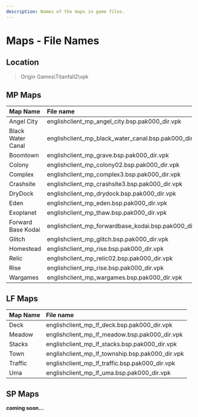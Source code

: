 ```yaml
---
description: Names of the maps in game files.
---
```


# Maps - File Names

## Location

> Origin Games\Titanfall2\vpk

## MP Maps

| Map Name | File name |
| :--- | :--- |
| Angel City | englishclient\_mp\_angel\_city.bsp.pak000\_dir.vpk |
| Black Water Canal | englishclient\_mp\_black\_water\_canal.bsp.pak000\_dir.vpk |
| Boomtown | englishclient\_mp\_grave.bsp.pak000\_dir.vpk |
| Colony | englishclient\_mp\_colony02.bsp.pak000\_dir.vpk |
| Complex  | englishclient\_mp\_complex3.bsp.pak000\_dir.vpk |
| Crashsite | englishclient\_mp\_crashsite3.bsp.pak000\_dir.vpk |
| DryDock | englishclient\_mp\_drydock.bsp.pak000\_dir.vpk |
| Eden | englishclient\_mp\_eden.bsp.pak000\_dir.vpk |
| Exoplanet | englishclient\_mp\_thaw.bsp.pak000\_dir.vpk |
| Forward Base Kodai | englishclient\_mp\_forwardbase\_kodai.bsp.pak000\_dir.vpk |
| Glitch | englishclient\_mp\_glitch.bsp.pak000\_dir.vpk |
| Homestead | englishclient\_mp\_rise.bsp.pak000\_dir.vpk |
| Relic | englishclient\_mp\_relic02.bsp.pak000\_dir.vpk |
| Rise | englishclient\_mp\_rise.bsp.pak000\_dir.vpk |
| Wargames | englishclient\_mp\_wargames.bsp.pak000\_dir.vpk |

## LF Maps



| Map Name | File name |
| :--- | :--- |
| Deck | englishclient\_mp\_lf\_deck.bsp.pak000\_dir.vpk |
| Meadow | englishclient\_mp\_lf\_meadow.bsp.pak000\_dir.vpk |
| Stacks | englishclient\_mp\_lf\_stacks.bsp.pak000\_dir.vpk |
| Town | englishclient\_mp\_lf\_township.bsp.pak000\_dir.vpk |
| Traffic | englishclient\_mp\_lf\_traffic.bsp.pak000\_dir.vpk |
| Uma | englishclient\_mp\_lf\_uma.bsp.pak000\_dir.vpk |

## SP Maps

**coming soon...**

